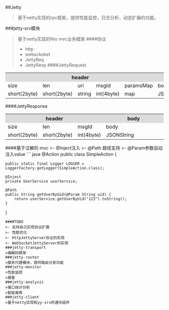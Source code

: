 ##Jetty
>基于netty实现的rpc框架，提供性能监控，日志分析，动态扩展的功能。

###jetty-srv模块
>基于netty实现的Nio mvc业务框架
####协议
>- http
>- websckoket
>- JettyReq
>- JettyResp
####JettyRequest
<table>
<tr bgcolor="#DCDCDC">
	<th colspan="5" width="50%">header</th>
	<th>body</th>
</tr>
<tr>	
	<td>size</td>
	<td>len</td>
	<td>uri</td>
	<td>msgId</td>
	<td>paramsMap</td>
	<td>body</td>
</tr>
<tr>	
	<td>short(2byte)</td>
	<td>short(2byte)</td>
	<td>string</td>
	<td>int(4byte)</td>
	<td>map</td>
	<td>JSONString</td>
</tr>
</table>
####JettyResponse
<table>
<tr bgcolor="#DCDCDC">
	<th colspan="3" width="50%">header</th>
	<th>body</th>
</tr>
<tr>	
	<td>size</td>
	<td>len</td>
	<td>msgId</td>
	<td>body</td>
</tr>
<tr>	
	<td>short(2byte)</td>
	<td>short(2byte)</td>
	<td>int(4byte)</td>
	<td>JSONString</td>
</tr>
</table>
####基于注解的 mvc
>- @Inject注入
>- @Path 路径支持
>- @Param参数自动注入value
``` java
@Action
public class SimpleAction {

    public static final Logger LOGGER = LoggerFactory.getLogger(SimpleAction.class);

    @Inject
    private UserService userService;

    @Path
    public String getUserByUid(@Param String uid) {
        return userService.getUserByUid("123").toString();
    }
}

```
####TODO 
>- 支持自己实现协议扩展
>- 性能优化
>- HttpJettyServer协议的实现
>- WebSocketJettyServer的实现
###jetty-transport
>编解码框架
###jetty-router
>服务代理模块，提供路由分发功能
###jetty-monitor
>性能监控
>报警
###jetty-analysis
>接口统计分析
>智能推荐
###jetty-client
>基于netty实现和yy-srv的通讯组件